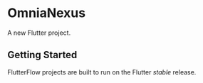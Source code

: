 # OmniaNexus

A new Flutter project.

## Getting Started

FlutterFlow projects are built to run on the Flutter _stable_ release.
